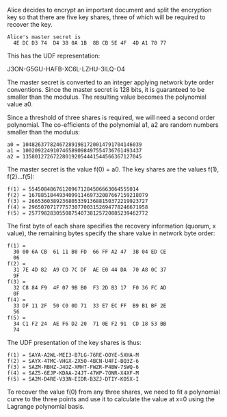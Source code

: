 
Alice decides to encrypt an important document and split the encryption key so that
there are five key shares, three of which will be required to recover the key.

~~~~
Alice's master secret is
  4E DC D3 74  D4 38 0A 1B  8B CB 5E 4F  4D A1 70 77
~~~~

This has the UDF representation:

J3ON-G5GU-HAFB-XC6L-LZHU-3ILQ-O4

The master secret is converted to an integer applying network byte order conventions.
Since the master secret is 128 bits, it is guaranteed to be smaller than the modulus.
The resulting value becomes the polynomial value a0.

Since a threshold of three shares is required, we will need a second order polynomial.
The co-efficients of the polynomial a1, a2 are random numbers smaller than the 
modulus:

~~~~
a0 = 104826377824672891981720014791704146039
a1 = 100209224910746589098497554736761493437
a2 = 135801272672280192054441544566367127045
~~~~

The master secret is the value f(0) = a0. The key shares are the values f(1), f(2)...f(5):

~~~~
f(1) = 554508486761209671284506663064555014
f(2) = 167885184493409911469732087667159218079
f(3) = 266536038923680533913688150372219923727
f(4) = 296507071777573077003152694778246671958
f(5) = 257798283055087540738125720885239462772
~~~~

The first byte of each share specifies the recovery information (quorum, x value), the
remaining bytes specify the share value in network byte order:

~~~~
f(1) = 
  30 00 6A CB  61 11 B0 FD  66 FF A2 47  3B 04 ED CE
  06
f(2) = 
  31 7E 4D 82  A9 CD 7C DF  AE E0 44 DA  70 A8 0C 37
  9F
f(3) = 
  32 C8 84 F9  4F 07 9B B0  F3 2D B3 17  F0 36 FC AD
  0F
f(4) = 
  33 DF 11 2F  50 C0 0D 71  33 E7 EC FF  B9 B1 BF 2E
  56
f(5) = 
  34 C1 F2 24  AE F6 D2 20  71 0E F2 91  CD 18 53 BB
  74
~~~~

The UDF presentation of the key shares is thus:

~~~~
f(1) = SAYA-A2WL-MEI3-B7LG-76RE-OOYE-5XHA-M
f(2) = SAYX-4TMC-VHGX-ZX5O-4BCN-U4FI-BQ3Z-6
f(3) = SAZM-RBHZ-J4DZ-XMHT-FWZR-P4BW-7SWQ-6
f(4) = SAZ5-6EJP-KDAA-24JT-47WP-7ONR-X4XF-M
f(5) = SA2M-D4RE-V33N-EIDR-B3ZJ-DTIY-KO5X-I
~~~~

To recover the value f(0) from any three shares, we need to fit a polynomial curve to 
the three points and use it to calculate the value at x=0 using the Lagrange polynomial
basis.
